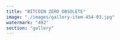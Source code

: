 ```yaml
---
title: "BITCOIN ZERO OBSOLETE"
image: "./images/gallery-item-454-03.jpg"
watermark: "492"
section: "gallery"
---
```

